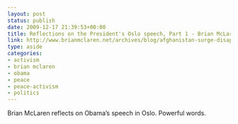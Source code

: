 ```yaml
---
layout: post
status: publish
date: 2009-12-17 21:39:53+00:00
title: Reflections on the President's Oslo speech, Part 1 - Brian McLaren
link: http://www.brianmclaren.net/archives/blog/afghanistan-surge-disappointed-b.html
type: aside
categories:
- activism
- brian mclaren
- obama
- peace
- peace-activism
- politics
---
```


Brian McLaren reflects on Obama’s speech in Oslo. Powerful words.
